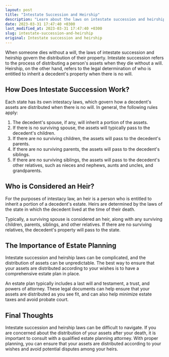 ```yaml
---
layout: post
title: "Intestate Succession and Heirship"
description: "Learn about the laws on intestate succession and heirship, and what happens when someone dies without a will."
date: 2023-03-31 17:47:40 +0300
last_modified_at: 2023-03-31 17:47:40 +0300
slug: intestate-succession-and-heirship
original: Intestate succession and heirship
---
```


When someone dies without a will, the laws of intestate succession and heirship govern the distribution of their property. Intestate succession refers to the process of distributing a person's assets when they die without a will. Heirship, on the other hand, refers to the legal determination of who is entitled to inherit a decedent's property when there is no will.

## How Does Intestate Succession Work?

Each state has its own intestacy laws, which govern how a decedent's assets are distributed when there is no will. In general, the following rules apply:

1. The decedent's spouse, if any, will inherit a portion of the assets.
2. If there is no surviving spouse, the assets will typically pass to the decedent's children.
3. If there are no surviving children, the assets will pass to the decedent's parents.
4. If there are no surviving parents, the assets will pass to the decedent's siblings.
5. If there are no surviving siblings, the assets will pass to the decedent's other relatives, such as nieces and nephews, aunts and uncles, and grandparents.

## Who is Considered an Heir?

For the purposes of intestacy law, an heir is a person who is entitled to inherit a portion of a decedent's estate. Heirs are determined by the laws of the state in which the decedent lived at the time of their death.

Typically, a surviving spouse is considered an heir, along with any surviving children, parents, siblings, and other relatives. If there are no surviving relatives, the decedent's property will pass to the state.

## The Importance of Estate Planning

Intestate succession and heirship laws can be complicated, and the distribution of assets can be unpredictable. The best way to ensure that your assets are distributed according to your wishes is to have a comprehensive estate plan in place.

An estate plan typically includes a last will and testament, a trust, and powers of attorney. These legal documents can help ensure that your assets are distributed as you see fit, and can also help minimize estate taxes and avoid probate court.

## Final Thoughts

Intestate succession and heirship laws can be difficult to navigate. If you are concerned about the distribution of your assets after your death, it is important to consult with a qualified estate planning attorney. With proper planning, you can ensure that your assets are distributed according to your wishes and avoid potential disputes among your heirs.